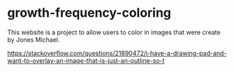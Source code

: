 # growth-frequency-coloring

This website is a project to allow users to color in images that were create by Jones Michael.

https://stackoverflow.com/questions/21890472/i-have-a-drawing-pad-and-want-to-overlay-an-image-that-is-just-an-outline-so-t
